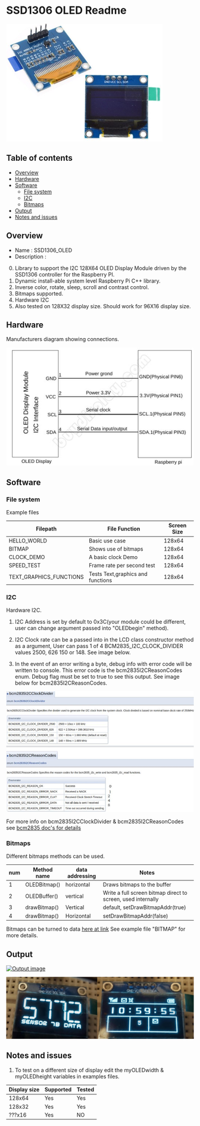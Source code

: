# SSD1306 OLED Readme

[![ OLED image ](https://github.com/gavinlyonsrepo/SSD1306_OLED_RPI/blob/main/extras/image/device.jpg)](https://github.com/gavinlyonsrepo/SSD1306_OLED_RPI/blob/main/extras/image/device.jpg)

## Table of contents

  * [Overview](#overview)
  * [Hardware](#hardware)
  * [Software](#software)
	* [File system](#file-system)
	* [I2C](#i2c)
	* [Bitmaps](#bitmaps)
  * [Output](#output)
  * [Notes and issues](#notes-and-issues)


## Overview

* Name : SSD1306_OLED
* Description :

0. Library to support the I2C 128X64 OLED Display Module
   driven by the SSD1306 controller for the Raspberry PI.
1. Dynamic install-able system level Raspberry Pi C++ library.
2. Inverse color, rotate, sleep, scroll and contrast control.
3. Bitmaps supported.
4. Hardware I2C
5. Also tested on 128X32 display size. Should work for 96X16 display size.


## Hardware

Manufacturers diagram showing connections.

[![ Wiring Image](https://github.com/gavinlyonsrepo/SSD1306_OLED_RPI/blob/main/extras/image/wiring.jpg)](https://github.com/gavinlyonsrepo/SSD1306_OLED_RPI/blob/main/extras/image/wiring.jpg)

## Software

### File system

Example files 

| Filepath | File Function | Screen Size |
| ---- | ---- | ---- |
| HELLO_WORLD | Basic use case | 128x64 |
| BITMAP  | Shows use of bitmaps | 128x64 |
| CLOCK_DEMO | A basic clock Demo | 128x64 |
| SPEED_TEST | Frame rate per second test | 128x64 |
| TEXT_GRAPHICS_FUNCTIONS |Tests Text,graphics and functions| 128x64 |

### I2C

Hardware I2C.

1. I2C Address is set by default to 0x3C(your module could be different,
	user can change argument passed into "OLEDbegin" method).

2.  I2C Clock rate can be a passed into in the LCD class constructor method as a argument,
User can pass 1 of 4 BCM2835_I2C_CLOCK_DIVIDER values 2500, 626 150 or 148.
See image below.

3. In the event of an error writing a byte, debug info with error code will be written to console.
	This error code is the bcm2835I2CReasonCodes enum. Debug flag must be set to true to see this output.
	See image below for  bcm2835I2CReasonCodes.

[![ bcm image](https://github.com/gavinlyonsrepo/SSD1306_OLED_RPI/blob/main/extras/image/bcm.jpg)](https://github.com/gavinlyonsrepo/SSD1306_OLED_RPI/blob/main/extras/image/bcm.jpg)

For more info on bcm2835I2CClockDivider & bcm2835I2CReasonCodes see [bcm2835 doc's for details](http://www.airspayce.com/mikem/bcm2835/group__constants.html)

### Bitmaps

Different bitmaps methods can be used.

| num | Method name | data addressing | Notes |
| ------ | ------ | ------ | ------ |
| 1 | OLEDBitmap() |horizontal| Draws bitmaps to the buffer |
| 2 | OLEDBuffer() |vertical | Write a full screen bitmap direct to screen, used internally|
| 3 | drawBitmap() |  Vertical | default, setDrawBitmapAddr(true) |
| 4 | drawBitmap() |  Horizontal | setDrawBitmapAddr(false) |

Bitmaps can be turned to data [here at link]( https://javl.github.io/image2cpp/)
See example file "BITMAP" for more details.

## Output

[![ Output image ](https://github.com/gavinlyonsrepo/Display_Lib_RPI/blob/main/extra/images/ssd1306.jpg)](https://github.com/gavinlyonsrepo/Display_Lib_RPI/blob/main/extra/images/ssd1306.jpg)

[![ Output image 2 ](https://github.com/gavinlyonsrepo/SSD1306_OLED_PICO/blob/main/extra/image/3.jpg)](https://github.com/gavinlyonsrepo/SSD1306_OLED_PICO/blob/main/extra/image/3.jpg)

## Notes and issues

1. To test on a different size of display edit the myOLEDwidth & myOLEDheight
variables in examples files.

| Display size | Supported | Tested |
| ------ | ------ | ------ |
| 128x64 | Yes | Yes |
| 128x32 | Yes | Yes |
| ???x16 | Yes | NO |
